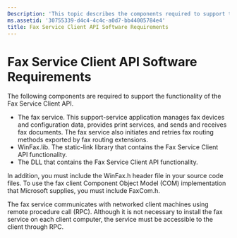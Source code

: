 ```yaml
---
Description: 'This topic describes the components required to support the functionality of the Fax Service Client API.'
ms.assetid: '30755339-d4c4-4c4c-a0d7-bb44005784e4'
title: Fax Service Client API Software Requirements
---
```


# Fax Service Client API Software Requirements

The following components are required to support the functionality of the Fax Service Client API.

-   The fax service. This support-service application manages fax devices and configuration data, provides print services, and sends and receives fax documents. The fax service also initiates and retries fax routing methods exported by fax routing extensions.
-   WinFax.lib. The static-link library that contains the Fax Service Client API functionality.
-   The DLL that contains the Fax Service Client API functionality.

In addition, you must include the WinFax.h header file in your source code files. To use the fax client Component Object Model (COM) implementation that Microsoft supplies, you must include FaxCom.h.

The fax service communicates with networked client machines using remote procedure call (RPC). Although it is not necessary to install the fax service on each client computer, the service must be accessible to the client through RPC.

 

 



